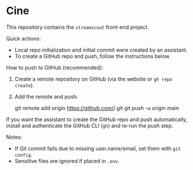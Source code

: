 # Cine

This repository contains the `streamscout` front-end project.

Quick actions:

- Local repo initialization and initial commit were created by an assistant.
- To create a GitHub repo and push, follow the instructions below.

How to push to GitHub (recommended):

1. Create a remote repository on GitHub (via the website or `gh repo create`).
2. Add the remote and push:

   git remote add origin https://github.com/<your-username>/<repo-name>.git
   git push -u origin main

If you want the assistant to create the GitHub repo and push automatically, install and authenticate the GitHub CLI (`gh`) and re-run the push step.

Notes:
- If Git commit fails due to missing user.name/email, set them with `git config`.
- Sensitive files are ignored if placed in `.env`.
